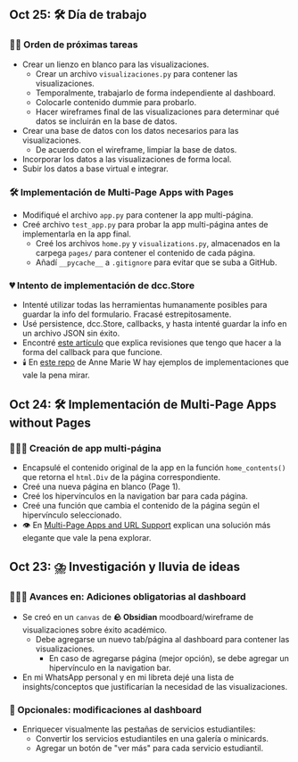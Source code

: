 ## Oct 25: 🛠️ Día de trabajo
### 🏇🏽 Orden de próximas tareas
- Crear un lienzo en blanco para las visualizaciones.
    - Crear un archivo `visualizaciones.py` para contener las visualizaciones.
    - Temporalmente, trabajarlo de forma independiente al dashboard.
    - Colocarle contenido dummie para probarlo.
    - Hacer wireframes final de las visualizaciones para determinar qué datos se incluirán en la base de datos.
- Crear una base de datos con los datos necesarios para las visualizaciones.
    - De acuerdo con el wireframe, limpiar la base de datos.
- Incorporar los datos a las visualizaciones de forma local.
- Subir los datos a base virtual e integrar.

### 🛠️ Implementación de Multi-Page Apps with Pages
- Modifiqué el archivo `app.py` para contener la app multi-página.
- Creé archivo `test_app.py` para probar la app multi-página antes de implementarla en la app final.
    - Creé los archivos `home.py` y `visualizations.py`, almacenados en la carpega `pages/` para contener el contenido de cada página.
    - Añadí `__pycache__` a `.gitignore` para evitar que se suba a GitHub.

### 💔 Intento de implementación de dcc.Store
- Intenté utilizar todas las herramientas humanamente posibles para guardar la info del formulario. Fracasé estrepitosamente.
- Usé persistence, dcc.Store, callbacks, y hasta intenté guardar la info en un archivo JSON sin éxito.
- Encontré [este artículo](https://stackoverflow.com/questions/63860623/plotly-dash-how-to-store-input-data-in-multipage-app) que explica revisiones que tengo que hacer a la forma del callback para que funcione.
- 🕯️ En [este repo](https://github.com/AnnMarieW/dash-multi-page-app-demos#7-multi_page_layout_functions) de Anne Marie W hay ejemplos de implementaciones que vale la pena mirar.

## Oct 24: 🛠️ Implementación de Multi-Page Apps without Pages
### 👩🏽‍🎨 Creación de app multi-página
- Encapsulé el contenido original de la app en la función `home_contents()` que retorna el `html.Div` de la página correspondiente.
- Creé una nueva página en blanco (Page 1).
- Creé los hipervínculos en la navigation bar para cada página.
- Creé una función que cambia el contenido de la página según el hipervínculo seleccionado.
- 👁️ En [Multi-Page Apps and URL Support](https://dash.plotly.com/urls#dynamically-create-a-layout-for-multi-page-app-validation) explican una solución más elegante que vale la pena explorar.

## Oct 23: ⛈️ Investigación y lluvia de ideas
### 👩🏽‍🎨 Avances en: Adiciones obligatorias al dashboard
- Se creó en un `canvas` de **🪨 Obsidian** moodboard/wireframe de visualizaciones sobre éxito académico.
    - Debe agregarse un nuevo tab/página al dashboard para contener las visualizaciones.
        - En caso de agregarse página (mejor opción), se debe agregar un hipervínculo en la navigation bar.
- En mi WhatsApp personal y en mi libreta dejé una lista de insights/conceptos que justificarían la necesidad de las visualizaciones.

### 🤔 Opcionales: modificaciones al dashboard
- Enriquecer visualmente las pestañas de servicios estudiantiles:
    - Convertir los servicios estudiantiles en una galería o minicards.
    - Agregar un botón de "ver más" para cada servicio estudiantil.   
